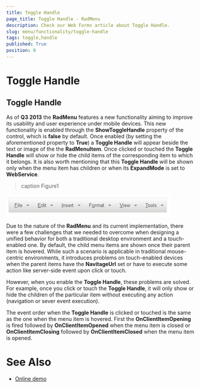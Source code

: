 ```yaml
---
title: Toggle Handle
page_title: Toggle Handle - RadMenu
description: Check our Web Forms article about Toggle Handle.
slug: menu/functionality/toggle-handle
tags: toggle,handle
published: True
position: 0
---
```


# Toggle Handle



## Toggle Handle

As of **Q3 2013** the **RadMenu** features a new functionality aiming to improve its usability and user experience under mobile devices. This new functionality is enabled through the **ShowToggleHandle** property of the control, which is **false** by default. Once enabled (by setting the aforementioned property to **True**) a **Toggle Handle** will appear beside the text or image of the the **RadMenuItem**. Once clicked or touched the **Toggle Handle** will show or hide the child items of the corresponding item to which it belongs. It is also worth mentioning that this **Toggle Handle** will be shown only when the menu item has children or when its **ExpandMode** is set to **WebService**.
>caption Figure1

![Menu Toggle Handle](images/menu_togglehandle.png)

Due to the nature of the **RadMenu** and its current implementation, there were a few challenges that we needed to overcome when designing a unified behavior for both a traditional desktop environment and a touch-enabled one. By default, the child menu items are shown once their parent item is hovered. While such a scenario is applicable in traditional mouse-centric environments, it introduces problems on touch-enabled devices when the parent items have the **NavitageUrl** set or have to execute some action like server-side event upon click or touch.

However, when you enable the **Toggle Handle**, these problems are solved. For example, once you click or touch the **Toggle Handle**, it will only show or hide the children of the particular item without executing any action (navigation or sever event execution).

The event order when the **Toggle Handle** is clicked or touched is the same as the one when the menu item is hovered. First the **OnClientItemOpening** is fired followed by **OnClientItemOpened** when the menu item is closed or **OnClientItemClosing** followed by **OnClientItemClosed** when the menu item is opened.

# See Also

 * [Online demo](https://demos.telerik.com/aspnet-ajax-beta/menu/examples/functionality/togglehandle/defaultcs.aspx)
